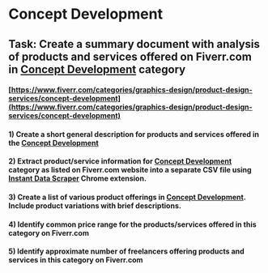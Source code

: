 # Concept Development
## Task: Create a summary document with analysis of products and services offered on Fiverr.com in [Concept Development](https://www.fiverr.com/categories/graphics-design/product-design-services/concept-development) category
#### [https://www.fiverr.com/categories/graphics-design/product-design-services/concept-development](https://www.fiverr.com/categories/graphics-design/product-design-services/concept-development)
#### 1) Create a short general description for products and services offered in the [Concept Development](https://www.fiverr.com/categories/graphics-design/product-design-services/concept-development)
#### 2) Extract product/service information for [Concept Development](https://www.fiverr.com/categories/graphics-design/product-design-services/concept-development) category as listed on Fiverr.com website into a separate CSV file using [Instant Data Scraper](https://chrome.google.com/webstore/detail/instant-data-scraper/ofaokhiedipichpaobibbnahnkdoiiah) Chrome extension.
#### 3) Create a list of various product offerings in [Concept Development](https://www.fiverr.com/categories/graphics-design/product-design-services/concept-development). Include product variations with brief descriptions.
#### 4) Identify common price range for the products/services offered in this category on Fiverr.com
#### 5) Identify approximate number of freelancers offering products and services in this category on Fiverr.com
